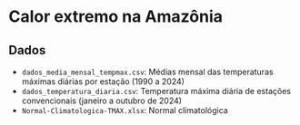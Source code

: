 # Calor extremo na Amazônia

## Dados

- `dados_media_mensal_tempmax.csv`: Médias mensal das temperaturas máximas diárias por estação (1990 a 2024)
- `dados_temperatura_diaria.csv`: Temperatura máxima diária de estações convencionais (janeiro a outubro de 2024)
- `Normal-Climatologica-TMAX.xlsx`: Normal climatológica

